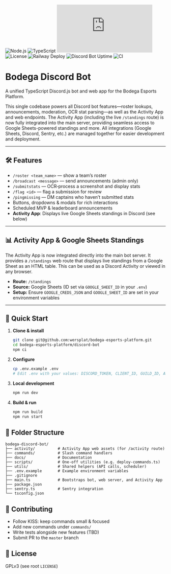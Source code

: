 ![Node.js](https://img.shields.io/badge/node.js-18%2B-brightgreen?logo=node.js)
![TypeScript](https://img.shields.io/badge/type-checked-blue?logo=typescript)
![Discord.js](https://img.shields.io/npm/v/discord.js?label=discord.js&color=blueviolet)
![License](https://img.shields.io/badge/license-ISC-blue.svg)
![Railway Deploy](https://img.shields.io/badge/-Railway-0B0D0E?style=flat&logo=railway&logoColor=white)
![Discord Bot Uptime](https://img.shields.io/uptimerobot/status/m800447867-6863cbd32f0761f2e5b3b358?label=bot%20uptime)
![CI](https://github.com/wersplat/bodega-esports-platform/actions/workflows/ci.yml/badge.svg?branch=master)

# Bodega Discord Bot

A unified TypeScript Discord.js bot and web app for the Bodega Esports Platform.

This single codebase powers all Discord bot features—roster lookups, announcements, moderation, OCR stat parsing—as well as the Activity App and web endpoints. The Activity App (including the live `/standings` route) is now fully integrated into the main server, providing seamless access to Google Sheets-powered standings and more. All integrations (Google Sheets, Discord, Sentry, etc.) are managed together for easier development and deployment.

---

## 🛠️ Features

- `/roster <team_name>` — show a team’s roster
- `/broadcast <message>` — send announcements (admin only)
- `/submitstats` — OCR‐process a screenshot and display stats
- `/flag <id>` — flag a submission for review
- `/pingmissing` — DM captains who haven’t submitted stats
- Buttons, dropdowns & modals for rich interactions
- Scheduled MVP & leaderboard announcements
- **Activity App**: Displays live Google Sheets standings in Discord (see below)

---

## 📊 Activity App & Google Sheets Standings

The Activity App is now integrated directly into the main bot server. It provides a `/standings` web route that displays live standings from a Google Sheet as an HTML table. This can be used as a Discord Activity or viewed in any browser.

- **Route:** `/standings`
- **Source:** Google Sheets (ID set via `GOOGLE_SHEET_ID` in your `.env`)
- **Setup:** Ensure `GOOGLE_CREDS_JSON` and `GOOGLE_SHEET_ID` are set in your environment variables

---

## 🚀 Quick Start

1. **Clone & install**

   ```bash
   git clone git@github.com:wersplat/bodega-esports-platform.git
   cd bodega-esports-platform/discord-bot
   npm ci
   ```

2. **Configure**  

   ```bash
   cp .env.example .env
   # Edit .env with your values: DISCORD_TOKEN, CLIENT_ID, GUILD_ID, API_URL, etc.
   ```

3. **Local development**  

   ```bash
   npm run dev
   ```

4. **Build & run**  

   ```bash
   npm run build
   npm run start
   ```

## 📁 Folder Structure

```text
bodega-discord-bot/
├── activity/          # Activity App web assets (for /activity route)
├── commands/          # Slash command handlers
├── docs/              # Documentation
├── scripts/           # One-off utilities (e.g. deploy-commands.ts)
├── utils/             # Shared helpers (API calls, scheduler)
├── .env.example       # Example environment variables
├── .gitignore
├── main.ts            # Bootstraps bot, web server, and Activity App
├── package.json
├── sentry.ts          # Sentry integration
└── tsconfig.json
```

## 🤝 Contributing

- Follow KISS: keep commands small & focused  
- Add new commands under `commands/`  
- Write tests alongside new features (TBD)  
- Submit PR to the `master` branch

## 📄 License

GPLv3 (see root `LICENSE`)
